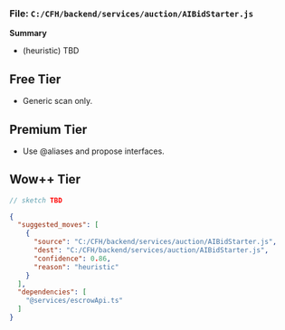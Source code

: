 ### File: `C:/CFH/backend/services/auction/AIBidStarter.js`

**Summary**
- (heuristic) TBD

## Free Tier
- Generic scan only.

## Premium Tier
- Use @aliases and propose interfaces.

## Wow++ Tier
```ts
// sketch TBD
```

```json
{
  "suggested_moves": [
    {
      "source": "C:/CFH/backend/services/auction/AIBidStarter.js",
      "dest": "C:/CFH/backend/services/auction/AIBidStarter.js",
      "confidence": 0.86,
      "reason": "heuristic"
    }
  ],
  "dependencies": [
    "@services/escrowApi.ts"
  ]
}
```


